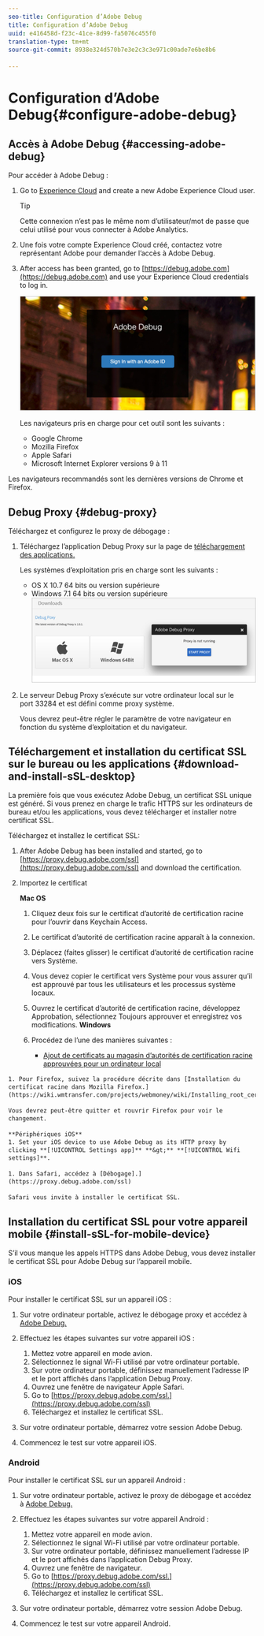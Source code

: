 ```yaml
---
seo-title: Configuration d’Adobe Debug
title: Configuration d’Adobe Debug
uuid: e416458d-f23c-41ce-8d99-fa5076c455f0
translation-type: tm+mt
source-git-commit: 8938e324d570b7e3e2c3c3e971c00ade7e6be8b6

---
```



# Configuration d’Adobe Debug{#configure-adobe-debug}

## Accès à Adobe Debug {#accessing-adobe-debug}

Pour accéder à Adobe Debug :

1. Go to [Experience Cloud](https://www.marketing.adobe.com) and create a new Adobe Experience Cloud user.

   >[!TIP]
   >
   >Cette connexion n’est pas le même nom d’utilisateur/mot de passe que celui utilisé pour vous connecter à Adobe Analytics.

1. Une fois votre compte Experience Cloud créé, contactez votre représentant Adobe pour demander l’accès à Adobe Debug.
1. After access has been granted, go to [https://debug.adobe.com](https://debug.adobe.com) and use your Experience Cloud credentials to log in.

   ![](assets/adobe-debug-login.png)

   Les navigateurs pris en charge pour cet outil sont les suivants :
   * Google Chrome
   * Mozilla Firefox
   * Apple Safari
   * Microsoft Internet Explorer versions 9 à 11

Les navigateurs recommandés sont les dernières versions de Chrome et Firefox.

## Debug Proxy {#debug-proxy}

Téléchargez et configurez le proxy de débogage :

1. Téléchargez l’application Debug Proxy sur la page de [téléchargement des applications.](https://debug.adobe.com/#/downloads)

   Les systèmes d’exploitation pris en charge sont les suivants :
   * OS X 10.7 64 bits ou version supérieure
   * Windows 7.1 64 bits ou version supérieure
   ![](assets/debug-proxy-app.png)

1. Le serveur Debug Proxy s’exécute sur votre ordinateur local sur le port 33284 et est défini comme proxy système.

   Vous devrez peut-être régler le paramètre de votre navigateur en fonction du système d’exploitation et du navigateur.

## Téléchargement et installation du certificat SSL sur le bureau ou les applications {#download-and-install-sSL-desktop}

La première fois que vous exécutez Adobe Debug, un certificat SSL unique est généré. Si vous prenez en charge le trafic HTTPS sur les ordinateurs de bureau et/ou les applications, vous devez télécharger et installer notre certificat SSL.

Téléchargez et installez le certificat SSL:

1. After Adobe Debug has been installed and started, go to [https://proxy.debug.adobe.com/ssl](https://proxy.debug.adobe.com/ssl) and download the certification.
1. Importez le certificat

   **Mac OS**
   1. Cliquez deux fois sur le certificat d’autorité de certification racine pour l’ouvrir dans Keychain Access.
   1. Le certificat d’autorité de certification racine apparaît à la connexion.
   1. Déplacez (faites glisser) le certificat d’autorité de certification racine vers Système.
   1. Vous devez copier le certificat vers Système pour vous assurer qu’il est approuvé par tous les utilisateurs et les processus système locaux.
   1. Ouvrez le certificat d’autorité de certification racine, développez Approbation, sélectionnez Toujours approuver et enregistrez vos modifications.
   **Windows**
   1. Procédez de l’une des manières suivantes :

      * [Ajout de certificats au magasin d’autorités de certification racine approuvées pour un ordinateur local](https://technet.microsoft.com/en-us/library/cc754841.aspx#BKMK_addlocal)
<!--        * [How To Import a Trusted Root Certification Authority In Windows 7/Vista/XP](https://www.sqlservermart.com/HowTo/Windows_Import_Certificate.aspx) You might need to quit and reopen your browser to see the change.
-->

    1. Pour Firefox, suivez la procédure décrite dans [Installation du certificat racine dans Mozilla Firefox.](https://wiki.wmtransfer.com/projects/webmoney/wiki/Installing_root_certificate_in_Mozilla_Firefox)
    
    Vous devrez peut-être quitter et rouvrir Firefox pour voir le changement.
    
    **Périphériques iOS**
    1. Set your iOS device to use Adobe Debug as its HTTP proxy by clicking **[!UICONTROL Settings app]** **&gt;** **[!UICONTROL Wifi settings]**.
    
    1. Dans Safari, accédez à [Débogage].](https://proxy.debug.adobe.com/ssl)
    
    Safari vous invite à installer le certificat SSL.

## Installation du certificat SSL pour votre appareil mobile {#install-sSL-for-mobile-device}

S’il vous manque les appels HTTPS dans Adobe Debug, vous devez installer le certificat SSL pour Adobe Debug sur l’appareil mobile.

### iOS

Pour installer le certificat SSL sur un appareil iOS :

1. Sur votre ordinateur portable, activez le débogage proxy et accédez à [Adobe Debug.](https://debug.adobe.com)
1. Effectuez les étapes suivantes sur votre appareil iOS :
   1. Mettez votre appareil en mode avion.
   1. Sélectionnez le signal Wi-Fi utilisé par votre ordinateur portable.
   1. Sur votre ordinateur portable, définissez manuellement l’adresse IP et le port affichés dans l’application Debug Proxy.
   1. Ouvrez une fenêtre de navigateur Apple Safari.
   1. Go to [https://proxy.debug.adobe.com/ssl.](https://proxy.debug.adobe.com/ssl)
   1. Téléchargez et installez le certificat SSL.

1. Sur votre ordinateur portable, démarrez votre session Adobe Debug.
1. Commencez le test sur votre appareil iOS.

### Android

Pour installer le certificat SSL sur un appareil Android :

1. Sur votre ordinateur portable, activez le proxy de débogage et accédez à [Adobe Debug.](https://debug.adobe.com)
1. Effectuez les étapes suivantes sur votre appareil Android :
   1. Mettez votre appareil en mode avion.
   1. Sélectionnez le signal Wi-Fi utilisé par votre ordinateur portable.
   1. Sur votre ordinateur portable, définissez manuellement l’adresse IP et le port affichés dans l’application Debug Proxy.
   1. Ouvrez une fenêtre de navigateur.
   1. Go to [https://proxy.debug.adobe.com/ssl.](https://proxy.debug.adobe.com/ssl)
   1. Téléchargez et installez le certificat SSL.

1. Sur votre ordinateur portable, démarrez votre session Adobe Debug.
1. Commencez le test sur votre appareil Android.

